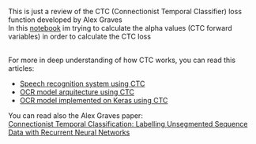 

This is just a review of the CTC (Connectionist Temporal Classifier) loss function developed by Alex Graves <br/>
In this <a href='https://htmlpreview.github.io/?https://raw.githubusercontent.com/Vykstorm/CTC/master/ctc.html'>notebook</a> im trying to calculate the alpha values (CTC forward variables) in order to calculate the CTC loss

<br/>
For more in deep understanding of how CTC works, you can read this articles:

<ul>
   <li>
   <a href='https://gab41.lab41.org/speech-recognition-you-down-with-ctc-8d3b558943f0'>Speech recognition system using CTC</a>
   </li>
   <li>
   <a href='https://docs.google.com/presentation/d/12gYcPft9_4cxk2AD6Z6ZlJNa3wvZCW1ms31nhq51vMk/pub?start=false&loop=false&delayms=3000#slide=id.g24e9f0de4f_0_164'>OCR model arquitecture using CTC</a>
   </li>
   <li>
      <a href='https://www.dlology.com/blog/how-to-train-a-keras-model-to-recognize-variable-length-text/'>OCR model implemented on Keras using CTC</a>
   </li>
</ul>

<p>
You can read also the Alex Graves paper: <br/>
<a href='https://www.cs.toronto.edu/~graves/icml_2006.pdf'>Connectionist Temporal Classification: Labelling Unsegmented Sequence Data with Recurrent Neural Networks</a>
</p>
